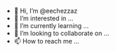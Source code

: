 - 👋 Hi, I’m @eechezzaz
- 👀 I’m interested in ...
- 🌱 I’m currently learning ...
- 💞️ I’m looking to collaborate on ...
- 📫 How to reach me ...

<!---
eechezzaz/eechezzaz is a ✨ special ✨ repository because its `README.md` (this file) appears on your GitHub profile.
You can click the Preview link to take a look at your changes.
--->
